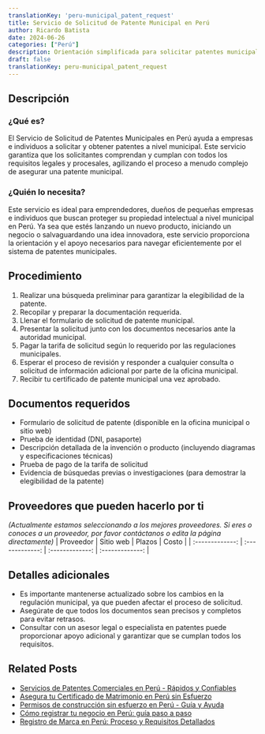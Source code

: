```yaml
---
translationKey: 'peru-municipal_patent_request'
title: Servicio de Solicitud de Patente Municipal en Perú
author: Ricardo Batista
date: 2024-06-26
categories: ["Perú"]
description: Orientación simplificada para solicitar patentes municipales en Perú. Simplifique el proceso con pasos claros y documentos requeridos.
draft: false
translationKey: peru-municipal_patent_request
---
```


## Descripción
### ¿Qué es?
El Servicio de Solicitud de Patentes Municipales en Perú ayuda a empresas e individuos a solicitar y obtener patentes a nivel municipal. Este servicio garantiza que los solicitantes comprendan y cumplan con todos los requisitos legales y procesales, agilizando el proceso a menudo complejo de asegurar una patente municipal.

### ¿Quién lo necesita?
Este servicio es ideal para emprendedores, dueños de pequeñas empresas e individuos que buscan proteger su propiedad intelectual a nivel municipal en Perú. Ya sea que estés lanzando un nuevo producto, iniciando un negocio o salvaguardando una idea innovadora, este servicio proporciona la orientación y el apoyo necesarios para navegar eficientemente por el sistema de patentes municipales.

## Procedimiento

1. Realizar una búsqueda preliminar para garantizar la elegibilidad de la patente.
2. Recopilar y preparar la documentación requerida.
3. Llenar el formulario de solicitud de patente municipal.
4. Presentar la solicitud junto con los documentos necesarios ante la autoridad municipal.
5. Pagar la tarifa de solicitud según lo requerido por las regulaciones municipales.
6. Esperar el proceso de revisión y responder a cualquier consulta o solicitud de información adicional por parte de la oficina municipal.
7. Recibir tu certificado de patente municipal una vez aprobado.

## Documentos requeridos

- Formulario de solicitud de patente (disponible en la oficina municipal o sitio web)
- Prueba de identidad (DNI, pasaporte)
- Descripción detallada de la invención o producto (incluyendo diagramas y especificaciones técnicas)
- Prueba de pago de la tarifa de solicitud
- Evidencia de búsquedas previas o investigaciones (para demostrar la elegibilidad de la patente)

## Proveedores que pueden hacerlo por ti
_(Actualmente estamos seleccionando a los mejores proveedores. Si eres o conoces a un proveedor, por favor contáctanos o edita la página directamente)_
| Proveedor       |     Sitio web    |    Plazos       |       Costo     |
| :-------------: | :-------------: |  :-------------: | :-------------: |

## Detalles adicionales

- Es importante mantenerse actualizado sobre los cambios en la regulación municipal, ya que pueden afectar el proceso de solicitud.
- Asegúrate de que todos los documentos sean precisos y completos para evitar retrasos.
- Consultar con un asesor legal o especialista en patentes puede proporcionar apoyo adicional y garantizar que se cumplan todos los requisitos.


## Related Posts

- [Servicios de Patentes Comerciales en Perú - Rápidos y Confiables](https://tramitit.com/es/guides/peru/solicitud_de_patente_comercial/)
- [Asegura tu Certificado de Matrimonio en Perú sin Esfuerzo](https://tramitit.com/es/guides/peru/certificado_de_matrimonio/)
- [Permisos de construcción sin esfuerzo en Perú - Guía y Ayuda](https://tramitit.com/es/guides/peru/permiso_de_construcción/)
- [Cómo registrar tu negocio en Perú: guía paso a paso](https://tramitit.com/es/guides/peru/inscripción_en_el_registro_de_comercio/)
- [Registro de Marca en Perú: Proceso y Requisitos Detallados](https://tramitit.com/es/guides/peru/registro_de_marca/)